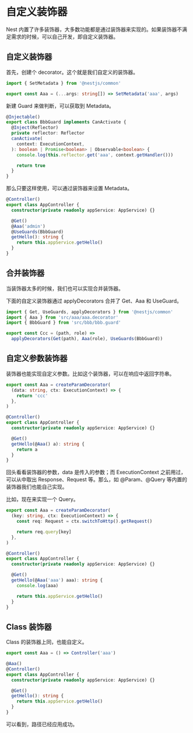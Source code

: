 # 自定义装饰器

Nest 内置了许多装饰器，大多数功能都是通过装饰器来实现的。如果装饰器不满足需求的时候，可以自己开发，即自定义装饰器。

## 自定义装饰器

首先，创建个 decorator。这个就是我们自定义的装饰器。

```ts
import { SetMetadata } from '@nestjs/common'

export const Aaa = (...args: string[]) => SetMetadata('aaa', args)
```

新建 Guard 来做判断，可以获取到 Metadata。

```ts
@Injectable()
export class BbbGuard implements CanActivate {
  @Inject(Reflector)
  private reflector: Reflector
  canActivate(
    context: ExecutionContext,
  ): boolean | Promise<boolean> | Observable<boolean> {
    console.log(this.reflector.get('aaa', context.getHandler()))

    return true
  }
}
```

那么只要这样使用，可以通过装饰器来设置 Metadata。

```ts
@Controller()
export class AppController {
  constructor(private readonly appService: AppService) {}

  @Get()
  @Aaa('admin')
  @UseGuards(BbbGuard)
  getHello(): string {
    return this.appService.getHello()
  }
}
```

## 合并装饰器

当装饰器太多的时候，我们也可以实现合并装饰器。

下面的自定义装饰器通过 applyDecorators 合并了 Get、Aaa 和 UseGuard。

```ts
import { Get, UseGuards, applyDecorators } from '@nestjs/common'
import { Aaa } from 'src/aaa/aaa.decorator'
import { BbbGuard } from 'src/bbb/bbb.guard'

export const Ccc = (path, role) =>
  applyDecorators(Get(path), Aaa(role), UseGuards(BbbGuard))
```

## 自定义参数装饰器

装饰器也能实现自定义参数。比如这个装饰器，可以在响应中返回字符串。

```ts
export const Aaa = createParamDecorator(
  (data: string, ctx: ExecutionContext) => {
    return 'ccc'
  },
)
```

```ts
@Controller()
export class AppController {
  constructor(private readonly appService: AppService) {}

  @Get()
  getHello(@Aaa() a): string {
    return a
  }
}
```

回头看看装饰器的参数，data 是传入的参数；而 ExecutionContext 之前用过，可以从中取出 Response、Request 等。那么，如 @Param、@Query 等内置的装饰器我们也能自己实现。

比如，现在来实现一个 Query。

```ts
export const Aaa = createParamDecorator(
  (key: string, ctx: ExecutionContext) => {
    const req: Request = ctx.switchToHttp().getRequest()

    return req.query[key]
  },
)
```

```ts
@Controller()
export class AppController {
  constructor(private readonly appService: AppService) {}

  @Get()
  getHello(@Aaa('aaa') aaa): string {
    console.log(aaa)

    return this.appService.getHello()
  }
}
```

## Class 装饰器

Class 的装饰器上同，也能自定义。

```ts
export const Aaa = () => Controller('aaa')
```

```ts
@Aaa()
@Controller()
export class AppController {
  constructor(private readonly appService: AppService) {}

  @Get()
  getHello(): string {
    return this.appService.getHello()
  }
}
```

可以看到，路径已经应用成功。
